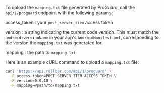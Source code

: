 To upload the `mapping.txt` file generated by ProGuard, call the `api/1/proguard` endpoint with the following params:

access_token
:	your `post_server_item` access token

version
:	a string indicating the current code version. This must match the `android:versionName` in your app's `AndroidManifest.xml`, corresponding to 	the version the `mapping.txt` was generated for.

mapping
:	the path to `mapping.txt`


Here is an example cURL command to upload a `mapping.txt` file:

```bash
curl 'https://api.rollbar.com/api/1/proguard' \
  -F access_token=POST_SERVER_ITEM_ACCESS_TOKEN \
  -F version=0.0.10 \
  -F mapping=@path/to/mapping.txt
```
